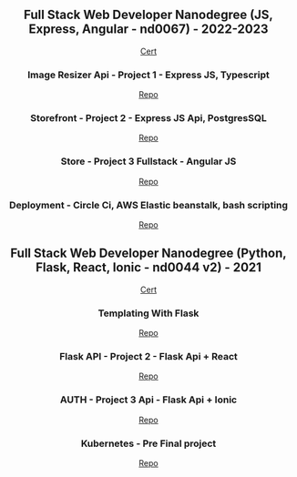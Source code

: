 <div align="center">
  
## Full Stack Web Developer Nanodegree (JS, Express, Angular - nd0067) - 2022-2023

<a href="https://graduation.udacity.com/confirm/KJTS5FDJ">Cert</a>

### Image Resizer Api - Project 1 - Express JS, Typescript
<a href="https://github.com/Sal7one/fullstacknano2023FirstProject">Repo</a>

### Storefront - Project 2 - Express JS Api, PostgresSQL
<a href="https://github.com/Sal7one/nanodegree_trivia_api">Repo</a>

### Store - Project 3 Fullstack - Angular JS
<a href="https://github.com/Sal7one/nanodegree_coffee_shop">Repo</a>

### Deployment - Circle Ci, AWS Elastic beanstalk, bash scripting 
<a href="https://github.com/Sal7one/nd0067-c4-deployment-process-project-starter/edit/master/README.md">Repo</a>

## Full Stack Web Developer Nanodegree (Python, Flask, React, Ionic - nd0044 v2) - 2021
<a href="https://graduation.udacity.com/confirm/QGXHULXU">Cert</a>

### Templating With Flask 
<a href="https://github.com/Sal7one/Project-1-Full-Stack-Web-Developer-Nanodegree-nd0044-v2-">Repo</a>

### Flask API - Project 2 - Flask Api + React
<a href="https://github.com/Sal7one/nanodegree_trivia_api">Repo</a>

### AUTH - Project 3 Api - Flask Api + Ionic
<a href="https://github.com/Sal7one/nanodegree_coffee_shop">Repo</a>

### Kubernetes - Pre Final project
<a href="https://github.com/Sal7one/FSND-Deploy-Flask-App-to-Kubernetes-Using-EKS">Repo</a>

</div>
